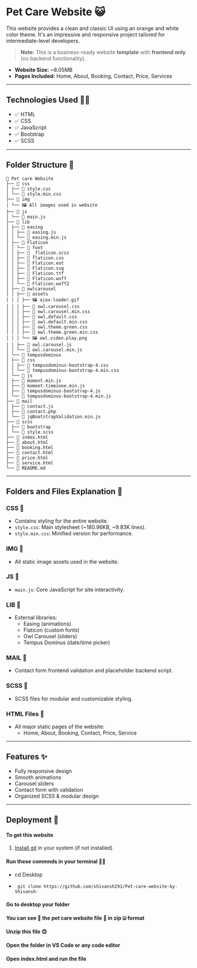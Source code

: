 # Pet Care Website 😺

This website provides a clean and classic UI using an orange and white color theme. It's an impressive and responsive project tailored for intermediate-level developers.

> **Note:** This is a business-ready website **template** with **frontend only** (no backend functionality).

- **Website Size:** ~8.05MB  
- **Pages Included:** Home, About, Booking, Contact, Price, Services

---

## Technologies Used 🧑‍💻

- ✅ HTML  
- ✅ CSS  
- ✅ JavaScript  
- ✅ Bootstrap  
- ✅ SCSS  

---

## Folder Structure 📂
```
📁 Pet care Website
├── 📁 css
│ ├── 📄 style.css
│ └── 📄 style.min.css
├── 📁 img
│ └── 🖼️ All images used in website
├── 📁 js
│ └── 📄 main.js
├── 📁 lib
│ ├── 📁 easing
│ │ ├── 📄 easing.js
│ │ └── 📄 easing.min.js
│ ├── 📁 Flaticon
│ │ └── 📁 font
│ │ ├── 📄 _flaticon.scss
│ │ ├── 📄 flaticon.css
│ │ ├── 📄 Flaticon.eot
│ │ ├── 📄 Flaticon.svg
│ │ ├── 📄 Flaticon.ttf
│ │ ├── 📄 Flaticon.woff
│ │ └── 📄 Flaticon.woff2
│ ├── 📁 owlcarousel
│ │ ├── 📁 assets
│ │ │ ├── 🖼️ ajax-loader.gif
│ │ │ ├── 📄 owl.carousel.css
│ │ │ ├── 📄 owl.carousel.min.css
│ │ │ ├── 📄 owl.default.css
│ │ │ ├── 📄 owl.default.min.css
│ │ │ ├── 📄 owl.theme.green.css
│ │ │ ├── 📄 owl.theme.green.min.css
│ │ │ └── 🖼️ owl.video.play.png
│ │ ├── 📄 owl.carousel.js
│ │ └── 📄 owl.carousel.min.js
│ └── 📁 tempusdominus
│ ├── 📁 css
│ │ ├── 📄 tempusdominus-bootstrap-4.css
│ │ └── 📄 tempusdominus-bootstrap-4.min.css
│ └── 📁 js
│ ├── 📄 moment.min.js
│ ├── 📄 moment-timezone.min.js
│ ├── 📄 tempusdominus-bootstrap-4.js
│ └── 📄 tempusdominus-bootstrap-4.min.js
├── 📁 mail
│ ├── 📄 contact.js
│ ├── 📄 contact.php
│ └── 📄 jqBootstrapValidation.min.js
├── 📁 scss
│ ├── 📁 bootstrap
│ └── 📄 style.scss
├── 📄 index.html
├── 📄 about.html
├── 📄 booking.html
├── 📄 contact.html
├── 📄 price.html
├── 📄 service.html
└── 📄 README.md
```
---

## Folders and Files Explanation 🧾

### **CSS 📂**
- Contains styling for the entire website.
- `style.css`: Main stylesheet (~180.96KB, ~9.83K lines).
- `style.min.css`: Minified version for performance.

### **IMG 📂**
- All static image assets used in the website.

### **JS 📂**
- `main.js`: Core JavaScript for site interactivity.

### **LIB 📂**
- External libraries:
  - Easing (animations)
  - Flaticon (custom fonts)
  - Owl Carousel (sliders)
  - Tempus Dominus (date/time picker)

### **MAIL 📂**
- Contact form frontend validation and placeholder backend script.

### **SCSS 📂**
- SCSS files for modular and customizable styling.

### **HTML Files 📑**
- All major static pages of the website:
  - Home, About, Booking, Contact, Price, Service

---

## Features ✨

- Fully responsive design  
- Smooth animations  
- Carousel sliders  
- Contact form with validation  
- Organized SCSS & modular design

---

## Deployment 🚀
#### To get this website
1. [Install git](https://git-scm.com/downloads) in your system (if not installed)
#### Run these commnds in your terminal 🧑‍💻
- cd Desktop

- ``` git clone https://github.com/shivansh291/Pet-care-website-by-Shivansh-```

#### Go to desktop your folder 
#### You can see 👀 the pet care website file 📑 in zip 🤐 format
#### Unzip this file 😊
#### Open the folder in VS Code or any code editor
#### Open index.html and run the file